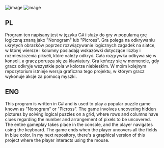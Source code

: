 ![image](https://github.com/bober4b/Nonogram/assets/106250878/8c60d515-5353-470d-bc08-681a3c145da3)
![image](https://github.com/bober4b/Nonogram/assets/106250878/2fca574c-2a36-4f2d-a945-92da13365208)

<h2>PL</h2>
<a>Program ten napisany jest w języku C# i służy do gry w popularną grę logiczną znaną jako "Nonogram" lub "Picross". Gra polega na odkrywaniu ukrytych obrazków poprzez rozwiązywanie logicznych zagadek na siatce, w której wiersze i kolumny posiadają wskazówki dotyczące liczby i rozmieszczenia pikseli, które należy odkryć. Cała rozgrywka odbywa się w konsoli, a gracz porusza się za klawiatury. Gra kończy się w momencie, gdy gracz odkryje wszystkie pola w kolorze niebieskim. W moim kolejnym repozytorium istnieje wersja graficzna tego projektu, w którym gracz wykonuje akcje za pomocą myszki.</a>
<h2>ENG</h2>
<a>This program is written in C# and is used to play a popular puzzle game known as "Nonogram" or "Picross". The game involves uncovering hidden pictures by solving logical puzzles on a grid, where rows and columns have clues regarding the number and arrangement of pixels to be uncovered. The entire gameplay takes place in the console, and the player navigates using the keyboard. The game ends when the player uncovers all the fields in blue color. In my next repository, there's a graphical version of this project where the player interacts using the mouse.</a>

